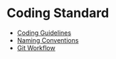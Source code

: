 # Coding Standard

- [Coding Guidelines](./coding.md)
- [Naming Conventions](./naming.md)
- [Git Workflow](./git.md)

